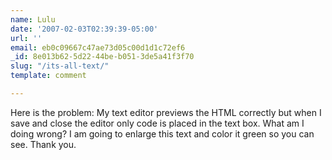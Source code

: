 ```yaml
---
name: Lulu
date: '2007-02-03T02:39:39-05:00'
url: ''
email: eb0c09667c47ae73d05c00d1d1c72ef6
_id: 8e013b62-5d22-44be-b051-3de5a41f3f70
slug: "/its-all-text/"
template: comment

---
```


Here is the problem: My text editor previews the HTML correctly but when I save 
and close the editor only code is placed in the text box. What am I doing wrong?
I am going to enlarge this text and color it green so you can see. Thank you.
